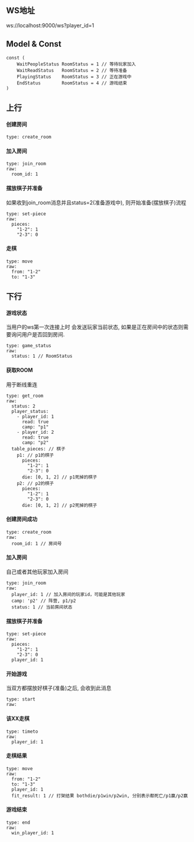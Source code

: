 ## WS地址
ws://localhost:9000/ws?player_id=1

## Model & Const
```
const (
	WaitPeopleStatus RoomStatus = 1 // 等待玩家加入
	WaitReadStatus   RoomStatus = 2 // 等待准备
	PlayingStatus    RoomStatus = 3 // 正在游戏中
	EndStatus        RoomStatus = 4 // 游戏结束
)
```

## 上行
#### 创建房间
```
type: create_room
```

#### 加入房间
```
type: join_room
raw: 
  room_id: 1
```
#### 摆放棋子并准备
如果收到join_room消息并且status=2(准备游戏中), 则开始准备(摆放棋子)流程

```
type: set-piece
raw: 
  pieces: 
    "1-2": 1
    "2-3": 0
```
#### 走棋

```
type: move
raw: 
  from: "1-2"
  to: "1-3"
```

## 下行

#### 游戏状态
当用户的ws第一次连接上时 会发送玩家当前状态, 如果是正在房间中的状态则需要询问用户是否回到房间.

```
type: game_status
raw:
  status: 1 // RoomStatus
```

#### 获取ROOM
用于断线重连
```
type: get_room
raw: 
  status: 2
  player_status: 
    - player_id: 1
      read: true
      camp: "p1"
    - player_id: 2
      read: true
      camp: "p2"
  table_pieces: // 棋子
    p1: // p1的棋子
      pieces:
        "1-2": 1
        "2-3": 0
      die: [0, 1, 2] // p1死掉的棋子
    p2: // p2的棋子
      pieces:
        "1-2": 1
        "2-3": 0
      die: [0, 1, 2] // p2死掉的棋子

```

#### 创建房间成功
```
type: create_room
raw: 
  room_id: 1 // 房间号
```

#### 加入房间
自己或者其他玩家加入房间

```
type: join_room
raw:
  player_id: 1 // 加入房间的玩家id，可能是其他玩家
  camp: 'p2' // 阵营, p1/p2
  status: 1 // 当前房间状态
```

#### 摆放棋子并准备
```
type: set-piece
raw: 
  pieces: 
    "1-2": 1
    "2-3": 0
  player_id: 1 
```
#### 开始游戏
当双方都摆放好棋子(准备)之后, 会收到此消息

```
type: start
raw: 
```

#### 该XX走棋

```
type: timeto
raw: 
  player_id: 1
```

#### 走棋结果

```
type: move
raw: 
  from: "1-2"
  to: "1-3"
  player_id: 1
  fit_result: 1 // 打架结果 bothdie/p1win/p2win, 分别表示都死亡/p1赢/p2赢
```

#### 游戏结束

```
type: end
raw: 
  win_player_id: 1
```

